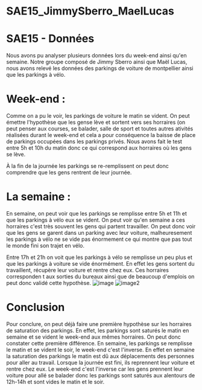 # SAE15_JimmySberro_MaelLucas

# SAE15 - Données 

Nous avons pu analyser plusieurs données lors du week-end ainsi qu'en semaine. 
Notre groupe composé de Jimmy Sberro ainsi que Maël Lucas, nous avons relevé les données des parkings de voiture de montpellier ainsi que les parkings à vélo.


# Week-end :

Comme on a pu le voir, les parkings de voiture le matin se vident. On peut émettre l'hypothèse que les gense lève et sortent vers ses horraires (on peut penser aux courses, se balader, salle de sport et toutes autres ativités réalisées durant le week-end et cela a pour conséquence la baisse de place de parkings occupées dans les parkings privés. Nous avons fait le test entre 5h et 10h du matin donc ce qui correspond aux horraires où les gens se lève. 

À la fin de la journée les parkings se re-remplissent on peut donc comprendre que les gens rentrent de leur journée. 


# La semaine :

En semaine, on peut voir que les parkings se remplisse entre 5h et 11h et que les parkings à vélo eux se vident. On peut voir qu'en semaine a ces horraires c'est très souvent les gens qui partent travailler. On peut donc voir que les gens se garent dans un parking avec leur voiture, malheuresement les parkings à vélo ne se vide pas énormement ce qui montre que pas tout le monde fini son trajet en vélo.

Entre 17h et 21h on voit que les parkings à vélo se remplisse un peu plus et que les parkings à voiture se vide énormément. En effet les gens sortent du travaillent, récupère leur voiture et rentre chez eux. Ces horraires corresponden
t aux sorties du bureaux ainsi que de beaucoup d'emplois on peut donc validé cette hypothèse. 
![image](https://user-images.githubusercontent.com/122377916/215204760-bb333ad7-562e-42e5-a0de-6433802e1863.png)
![image2](https://user-images.githubusercontent.com/122377916/215204766-2a11a6f5-5412-4a8a-a11a-b433425d6e20.png)


# Conclusion 

Pour conclure, on peut déjà faire une première hypothèse sur les horraires de saturation des parkings.
En effet, les parkings sont saturés le matin en semaine et se vident le week-end aux mêmes horraires. On peut donc constater cette première différence. 
En semaine, les parkings se remplisse le matin et se vident le soir, le week-end c'est l'inverse. 
En effet en semaine la saturation des parkings le matin est dû aux déplacements des personnes pour aller au travail. Lorsque la journée est fini, ils reprennent leur voiture et rentre chez eux. 
Le week-end c'est l'inverse car les gens prennent leur voiture pour allé se balader donc les parkings sont saturés aux alentours de 12h-14h et sont vides le matin et le soir. 
